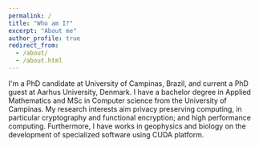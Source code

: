 ```yaml
---
permalink: /
title: "Who am I?"
excerpt: "About me"
author_profile: true
redirect_from: 
  - /about/
  - /about.html
---
```


I'm a PhD candidate at University of Campinas, Brazil, and current a PhD guest at Aarhus University, Denmark. I have a bachelor degree in Applied Mathematics and MSc in Computer science from the University of Campinas. My research interests aim privacy preserving computing, in particular cryptography and functional encryption; and high performance computing. Furthermore, I have works in geophysics and biology on the development of specialized software using CUDA platform. 